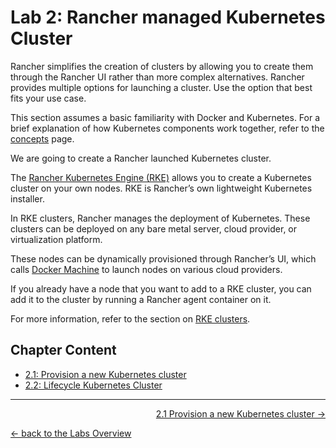 # Lab 2: Rancher managed Kubernetes Cluster

Rancher simplifies the creation of clusters by allowing you to create them through the Rancher UI rather than more complex alternatives. Rancher provides multiple options for launching a cluster. Use the option that best fits your use case.

This section assumes a basic familiarity with Docker and Kubernetes. For a brief explanation of how Kubernetes components work together, refer to the [concepts](https://rancher.com/docs/rancher/v2.x/en/overview/concepts/) page.

We are going to create a Rancher launched Kubernetes cluster.

The [Rancher Kubernetes Engine (RKE)](https://rancher.com/docs/rke/latest/en/) allows you to create a Kubernetes cluster on your own nodes. RKE is Rancher’s own lightweight Kubernetes installer.

In RKE clusters, Rancher manages the deployment of Kubernetes. These clusters can be deployed on any bare metal server, cloud provider, or virtualization platform.

These nodes can be dynamically provisioned through Rancher’s UI, which calls [Docker Machine](https://docs.docker.com/machine/) to launch nodes on various cloud providers.

If you already have a node that you want to add to a RKE cluster, you can add it to the cluster by running a Rancher agent container on it.

For more information, refer to the section on [RKE clusters](https://rancher.com/docs/rancher/v2.x/en/cluster-provisioning/rke-clusters/).


## Chapter Content

* [2.1: Provision a new Kubernetes cluster](21_provision.md)
* [2.2: Lifecycle Kubernetes Cluster](22_lifecyclerancher.md)


---

<p width="100px" align="right"><a href="21_provision.md">2.1 Provision a new Kubernetes cluster →</a></p>

[← back to the Labs Overview](../README.md)
